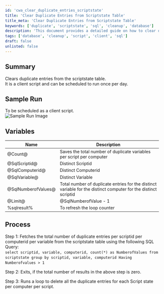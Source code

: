 ```yaml
---
id: 'cwa_clear_duplicate_entries_scriptstate'
title: 'Clear Duplicate Entries from Scriptstate Table'
title_meta: 'Clear Duplicate Entries from Scriptstate Table'
keywords: ['duplicate', 'scriptstate', 'sql', 'cleanup', 'database']
description: 'This document provides a detailed guide on how to clear duplicate entries from the scriptstate table in a client script. It includes sample runs, variable descriptions, and a step-by-step process to effectively manage and schedule the cleanup of duplicate entries on a daily basis.'
tags: ['database', 'cleanup', 'script', 'client', 'sql']
draft: false
unlisted: false
---
```

## Summary

Clears duplicate entries from the scriptstate table.  
It is a client script and can be scheduled to run once per day.

## Sample Run

To be scheduled as a client script.  
![Sample Run Image](..\..\..\static\img\Remove-Duplicates-from-ScriptState-Table\image_1.png)

## Variables

| Name               | Description                                                                                           |
|--------------------|-------------------------------------------------------------------------------------------------------|
| @Count@            | Saves the total number of duplicate variables per script per computer                                 |
| @SqlScriptid@      | Distinct Scriptid                                                                                     |
| @SqlComputerid@    | Distinct Computerid                                                                                   |
| @SqlVariable@      | Distinct Variable                                                                                     |
| @SqlNumberofValues@| Total number of duplicate entries for the distinct variable for the distinct computer for the distinct scriptid |
| @Limit@            | @SqlNumberofValue - 1                                                                                 |
| %sqlresult%        | To refresh the loop counter                                                                            |

## Process

Step 1: Fetches the total number of duplicate entries per scriptid per computerid per variable from the scriptstate table using the following SQL Query:  
`select scriptid, variable, computerid, count(*) as NumberofValues from scriptstate group by scriptid, variable, computerid Having Numberofvalues > 1`

Step 2: Exits, if the total number of results in the above step is zero.  

Step 3: Runs a loop to delete all the duplicate entries for each Script state per computer per script.



